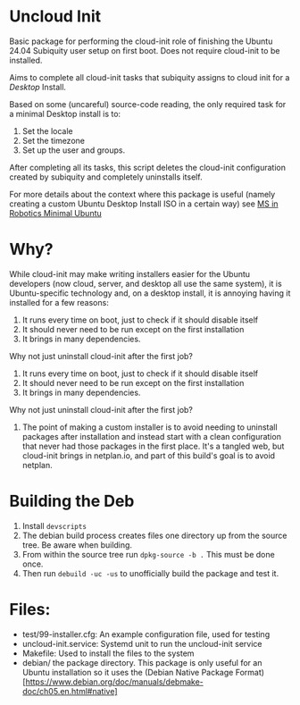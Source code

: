# Uncloud Init
Basic package for performing the cloud-init role of finishing the Ubuntu 24.04 Subiquity user setup on first boot.
Does not require cloud-init to be installed.

Aims to complete all cloud-init tasks that subiquity assigns to cloud init for a *Desktop* Install.

Based on some (uncareful)  source-code reading, the only required task for a minimal Desktop install is to:
1. Set the locale
2. Set the timezone
3. Set up the user and groups. 

After completing all its tasks, this script deletes the cloud-init configuration created by subiquity and completely uninstalls itself.

For more details about the context where this package is useful (namely creating a custom Ubuntu Desktop Install ISO in a certain way) see 
[MS in Robotics Minimal Ubuntu](https://nu-msr.github.io/hackathon/ubuntu_minimal.html)

# Why?
While cloud-init may make writing installers easier for the Ubuntu developers (now cloud, server, and desktop all use the same system), it is Ubuntu-specific technology and,
on a desktop install, it is annoying having it installed for a few reasons:
1. It runs every time on boot, just to check if it should disable itself
2. It should never need to be run except on the first installation
3. It brings in many dependencies.

Why not just uninstall cloud-init after the first job?

1. It runs every time on boot, just to check if it should disable itself
2. It should never need to be run except on the first installation
3. It brings in many dependencies.

Why not just uninstall cloud-init after the first job?
1. The point of making a custom installer is to avoid  needing to uninstall packages after installation and instead start with a clean configuration that
never had those packages in the first place.  It's a tangled web, but cloud-init brings in netplan.io, and part of this build's goal is to avoid netplan.

# Building the Deb
1. Install `devscripts`
2. The debian build process creates files one directory up from the source tree.  Be aware when building.
1. From within the source tree run `dpkg-source -b .` This must be done once.
2. Then run `debuild -uc -us` to unofficially build the package and test it.

# Files:
- test/99-installer.cfg: An example configuration file, used for testing
- uncloud-init.service: Systemd unit to run the uncloud-init service
- Makefile: Used to install the files to the system
- debian/ the package directory. This package is only useful for an Ubuntu installation so it uses the (Debian Native Package Format)[https://www.debian.org/doc/manuals/debmake-doc/ch05.en.html#native]
